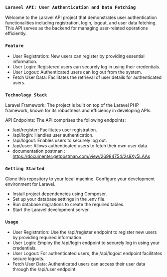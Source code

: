 ### `Laravel API: User Authentication and Data Fetching`
Welcome to the Laravel API project that demonstrates user authentication functionalities including registration, login, logout, and user data fetching. This API serves as the backend for managing user-related operations efficiently.

### `Feature`
 - User Registration: New users can register by providing essential information.
 - User Login: Registered users can securely log in using their credentials.
 - User Logout: Authenticated users can log out from the system.
 - Fetch User Data: Facilitates the retrieval of user details for authenticated users.

### `Technology Stack`
Laravel Framework: The project is built on top of the Laravel PHP framework, known for its robustness and efficiency in developing APIs.

API Endpoints: The API comprises the following endpoints:
 - /api/register: Facilitates user registration.
 - /api/login: Handles user authentication.
 - /api/logout: Enables users to securely log out.
 - /api/user: Allows authenticated users to fetch their own user data.
 - documentation postman : https://documenter.getpostman.com/view/26984754/2s9Xy5LAAs

### `Getting Started`
Clone this repository to your local machine. Configure your development environment for Laravel.
- Install project dependencies using Composer.
- Set up your database settings in the .env file.
- Run database migrations to create the required tables.
- Start the Laravel development server.

### `Usage`
- User Registration: Use the /api/register endpoint to register new users by providing required information.
- User Login: Employ the /api/login endpoint to securely log in using your credentials.
- User Logout: For authenticated users, the /api/logout endpoint facilitates secure logouts.
- Fetch User Data: Authenticated users can access their user data through the /api/user endpoint.
